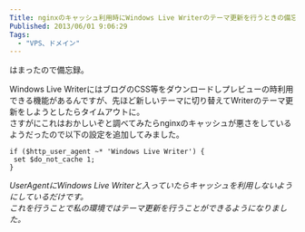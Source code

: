 ```yaml
---
Title: nginxのキャッシュ利用時にWindows Live Writerのテーマ更新を行うときの備忘録
Published: 2013/06/01 9:06:29
Tags:
  - "VPS、ドメイン"
---
```

はまったので備忘録。

Windows Live WriterにはブログのCSS等をダウンロードしプレビューの時利用できる機能があるんですが、先ほど新しいテーマに切り替えてWriterのテーマ更新をしようとしたらタイムアウトに。  
さすがにこれはおかしいぞと調べてみたらnginxのキャッシュが悪さをしているようだったので以下の設定を追加してみました。
```
if ($http_user_agent ~* 'Windows Live Writer') {  
 set $do_not_cache 1;  
}
```

_UserAgentにWindows Live Writerと入っていたらキャッシュを利用しないようにしているだけです。  
これを行うことで私の環境ではテーマ更新を行うことができるようになりました。_
